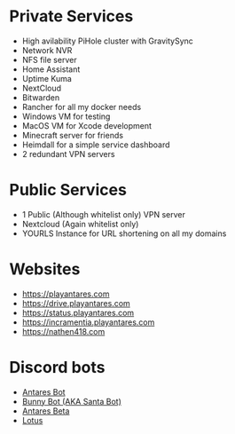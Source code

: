 # Private Services  
- High avilability PiHole cluster with GravitySync
- Network NVR
- NFS file server
- Home Assistant
- Uptime Kuma
- NextCloud
- Bitwarden
- Rancher for all my docker needs
- Windows VM for testing
- MacOS VM for Xcode development
- Minecraft server for friends
- Heimdall for a simple service dashboard
- 2 redundant VPN servers

# Public Services
- 1 Public (Although whitelist only) VPN server
- Nextcloud (Again whitelist only)
- YOURLS Instance for URL shortening on all my domains

# Websites  
- https://playantares.com
- https://drive.playantares.com
- https://status.playantares.com
- https://incramentia.playantares.com
- https://nathen418.com

# Discord bots  
- [Antares Bot](https://github.com/Antares-Network/AntaresBot/tree/main)
- [Bunny Bot (AKA Santa Bot)](https://dsc.gg/seasonbot)
- [Antares Beta](https://github.com/Antares-Network/AntaresBot/tree/development)
- [Lotus](https://github.com/nathen418/Lotus)
